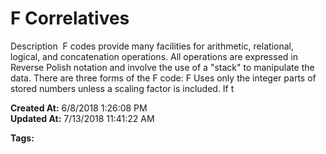 # F Correlatives

Description  F codes provide many facilities for arithmetic, relational, logical, and concatenation operations. All operations are expressed in Reverse Polish notation and involve the use of a "stack" to manipulate the data. There are three forms of the F code: F Uses only the integer parts of stored numbers unless a scaling factor is included. If t  

**Created At:** 6/8/2018 1:26:08 PM  
**Updated At:** 7/13/2018 11:41:22 AM  

**Tags:**
<badge text='conversion processing' vertical='middle' />
<badge text='jql' vertical='middle' />
